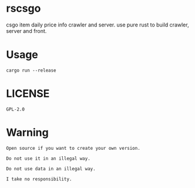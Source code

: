# rscsgo
csgo item daily price info crawler and server.
use pure rust to build crawler, server and front.

# Usage
    cargo run --release

# LICENSE
    GPL-2.0

# Warning
    Open source if you want to create your own version.

    Do not use it in an illegal way.

    Do not use data in an illegal way.

    I take no responsibility.